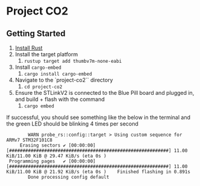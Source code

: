 # Project CO2

## Getting Started

1. [Install Rust](https://rustup.rs)
2. Install the target platform 
   1. `rustup target add thumbv7m-none-eabi`
3. Install `cargo-embed`
   1. `cargo install cargo-embed`
4. Navigate to the `project-co2`` directory
   1. `cd project-co2`
5. Ensure the STLinkV2 is connected to the Blue Pill board and plugged in, and build + flash with the command
   1. `cargo embed`

If successful, you should see something like the below in the terminal and the green LED should be blinking 4 times per second

```
        WARN probe_rs::config::target > Using custom sequence for ARMv7 STM32F101C8
     Erasing sectors ✔ [00:00:00] [###########################################################] 11.00 KiB/11.00 KiB @ 29.47 KiB/s (eta 0s )
 Programming pages   ✔ [00:00:00] [###########################################################] 11.00 KiB/11.00 KiB @ 21.92 KiB/s (eta 0s )    Finished flashing in 0.891s
        Done processing config default
```